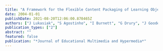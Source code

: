 ```yaml
---
title: "A Framework for the Flexible Content Packaging of Learning Objects and Learning Designs"
date: 2004-01-01
publishDate: 2021-08-20T12:06:00.870465Z
authors: ["J Lukasiak", "S Agostinho", "I Burnett", "G Drury", "J Goodes", "S Bennett", " ..."]
publication_types: ["2"]
abstract: ""
featured: false
publication: "*Journal of Educational Multimedia and Hypermedia*"
---
```


